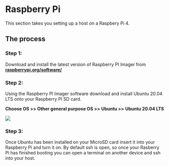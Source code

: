 # Raspberry Pi

This section takes you setting up a host on a Raspbery Pi 4.

## The process

### Step 1:
Download and install the latest version of Raspberry PI Imager from **[raspberrypi.org/software/](https://www.raspberrypi.org/software/)**

### Step 2:
Using the Raspberry PI Imager software download and install Ubuntu 20.04 LTS onto your Raspberry PI SD card.

**Choose OS >> Other general purpose OS >> Ubuntu >> Ubuntu 20.04 LTS**

![](../../.gitbook/assets/hosting-rpi-guide-1.png)

### Step 3:
Once Ubuntu has been installed on your MicroSD card insert it into your Raspberry Pi and turn it on. By default ssh is open, so once your Rasberry Pi has finished booting you can open a terminal on another device and ssh into your host.